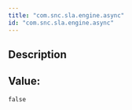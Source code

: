 ```yaml
---
title: "com.snc.sla.engine.async"
id: "com.snc.sla.engine.async"
---
```

## Description



## Value: 
```
false
```